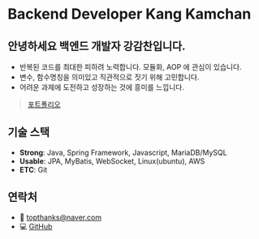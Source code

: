 # Backend Developer Kang Kamchan 
## 안녕하세요 백엔드 개발자 강감찬입니다.
- 반복된 코드를 최대한 피하려 노력합니다. 모듈화, AOP 에 관심이 있습니다.
- 변수, 함수명칭을 의미있고 직관적으로 짓기 위해 고민합니다.
- 어려운 과제에 도전하고 성장하는 것에 흥미를 느낍니다.
>[포트폴리오](https://github.com/kangkamchan/Portfolio)

## 기술 스택
- **Strong**: Java, Spring Framework, Javascript, MariaDB/MySQL
- **Usable**: JPA, MyBatis, WebSocket, Linux(ubuntu), AWS
- **ETC**: Git

## 연락처
 - 📧 topthanks@naver.com
 - 💻 [GitHub](https://github.com/Kangkamchan)
   


<!--
## 주요 프로젝트
### StudyShare (학습 공유 플랫폼)
- MSA 아키텍처 적용 (Spring Boot + Node.js)
- JWT 기반 인증/인가
- 자체 SMTP 서버 구축

**[프레젠테이션](https://github.com/GyeongMin2/MyPortfolio/blob/main/project/studyShare/studyShare_project.pdf)** | **[주요 소스코드 리뷰](https://github.com/GyeongMin2/MyPortfolio/blob/main/project/studyShare/studyShare_project.md)** | **[github](https://github.com/ChunjaeStudyShare/ChunjaeStudyShare)**

### MOOC (온라인 교육 플랫폼)
- RESTful API 설계/구현
- JPA 기반 데이터 접근 계층
- 파일 관리 시스템 구현

**[프레젠테이션](https://github.com/GyeongMin2/MyPortfolio/blob/main/project/mooc/mooc_project.pdf)** | **[주요 소스코드 리뷰](https://github.com/GyeongMin2/MyPortfolio/blob/main/project/mooc/mooc_project.md)** | **[github](https://github.com/KmoocProject/mooc)**

### EduSecond (중고거래 플랫폼)
- WebSocket 기반 실시간 채팅
- Spring MVC 기반 백엔드 개발
- 트랜잭션 관리 및 데이터 정합성 보장

**[프레젠테이션](https://github.com/GyeongMin2/MyPortfolio/blob/main/project/eduSecond/eduSecond_project.pdf)** | **[주요 소스코드 리뷰](https://github.com/GyeongMin2/MyPortfolio/blob/main/project/eduSecond/eduSecond_project.md)** | **[github](https://github.com/eduSecond/eduSecond)**

## 학력
- 육군사관학교 응용물리학과 졸업 (2014.03 ~ 2018.02)
- 천재교육 Java Fullstack 과정 수료(2024.07 ~ 2025.01)
-->
<!--
**kangkamchan/kangkamchan** is a ✨ _special_ ✨ repository because its `README.md` (this file) appears on your GitHub profile.

Here are some ideas to get you started:

- 🔭 I’m currently working on ...
- 🌱 I’m currently learning ...
- 👯 I’m looking to collaborate on ...
- 🤔 I’m looking for help with ...
- 💬 Ask me about ...
- 📫 How to reach me: ...
- 😄 Pronouns: ...
- ⚡ Fun fact: ...
-->
